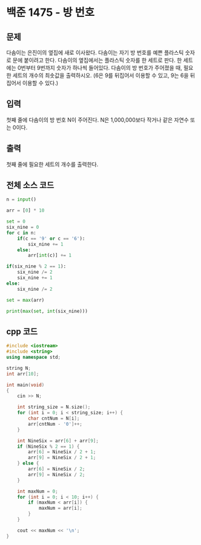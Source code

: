 # 백준 1475 - 방 번호

## 문제
다솜이는 은진이의 옆집에 새로 이사왔다. 다솜이는 자기 방 번호를 예쁜 플라스틱 숫자로 문에 붙이려고 한다.
다솜이의 옆집에서는 플라스틱 숫자를 한 세트로 판다. 한 세트에는 0번부터 9번까지 숫자가 하나씩 들어있다. 다솜이의 방 번호가 주어졌을 때, 필요한 세트의 개수의 최솟값을 출력하시오. (6은 9를 뒤집어서 이용할 수 있고, 9는 6을 뒤집어서 이용할 수 있다.)


## 입력
첫째 줄에 다솜이의 방 번호 N이 주어진다. N은 1,000,000보다 작거나 같은 자연수 또는 0이다.

## 출력
첫째 줄에 필요한 세트의 개수를 출력한다.

## 전체 소스 코드
```python
n = input()

arr = [0] * 10

set = 0
six_nine = 0
for c in n:
    if(c == '9' or c == '6'):
        six_nine += 1
    else:
        arr[int(c)] += 1

if(six_nine % 2 == 1):
    six_nine /= 2
    six_nine += 1
else:
    six_nine /= 2

set = max(arr)

print(max(set, int(six_nine)))
```

## cpp 코드
```cpp
#include <iostream>
#include <string>
using namespace std;

string N;
int arr[10];

int main(void)
{
    cin >> N;

    int string_size = N.size();
    for (int i = 0; i < string_size; i++) {
        char cntNum = N[i];
        arr[cntNum - '0']++;
    }

    int NineSix = arr[6] + arr[9];
    if (NineSix % 2 == 1) {
        arr[6] = NineSix / 2 + 1;
        arr[9] = NineSix / 2 + 1;
    } else {
        arr[6] = NineSix / 2;
        arr[9] = NineSix / 2;
    }

    int maxNum = 0;
    for (int i = 0; i < 10; i++) {
        if (maxNum < arr[i]) {
            maxNum = arr[i];
        }
    }

    cout << maxNum << '\n';
}
```